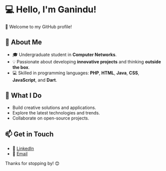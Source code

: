
# 💻 **Hello, I'm Ganindu!**

👋 Welcome to my GitHub profile!

## 🌱 **About Me**
- 🎓 Undergraduate student in **Computer Networks**.
- 💡 Passionate about developing **innovative projects** and thinking **outside the box**.
- 💻 Skilled in programming languages: **PHP**, **HTML**, **Java**, **CSS**, **JavaScript**, and **Dart**.

## 🚀 **What I Do**
- Build creative solutions and applications.
- Explore the latest technologies and trends.
- Collaborate on open-source projects.

## 📫 **Get in Touch**
- 💼 [LinkedIn]()
- 📧 [Email](mailto:ganinduperera2002@gmail.com)


Thanks for stopping by! 😊


<!--
**DevGanindu/DevGanindu** is a ✨ _special_ ✨ repository because its `README.md` (this file) appears on your GitHub profile.

Here are some ideas to get you started:

- 🔭 I’m currently working on ...
- 🌱 I’m currently learning ...
- 👯 I’m looking to collaborate on ...
- 🤔 I’m looking for help with ...
- 💬 Ask me about ...
- 📫 How to reach me: ...
- 😄 Pronouns: ...
- ⚡ Fun fact: ...
-->
